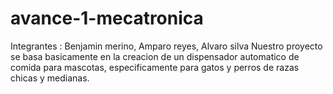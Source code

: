 # avance-1-mecatronica
Integrantes : Benjamin merino, Amparo reyes, Alvaro silva
Nuestro proyecto se basa basicamente en la creacion de un dispensador automatico de comida para mascotas, especificamente para gatos y perros de razas chicas y medianas.
